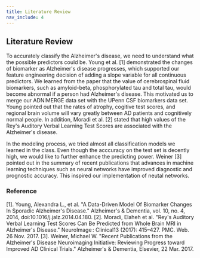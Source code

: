 ```yaml
---
title: Literature Review
nav_include: 4
---
```


## Literature Review

To accurately classify the Alzheimer's disease, we need to understand what the possible predictors could be. Young et al. [1] demonstrated the changes of biomarker as Alzheimer's disease progresses, which supported our feature engineering decision of adding a slope variable for all continuous predictors. We learned from the paper that the value of cerebrospinal fluid biomarkers, such as amyloid-beta, phosphorylated tau and total tau, would become abnormal if a person had Alzheimer's disease. This motivated us to merge our ADNIMERGE data set with the UPenn CSF biomarkers data set. Young pointed out that the rates of atrophy, cogitive test scores, and regional brain volume will vary greatly between AD patients and cognitively normal people. In addition, Moradi et al. [2] stated that high values of the Rey's Auditory Verbal Learning Test Scores are associated with the Alzheimer's disease.

In the modeling process, we tried almost all classification models we learned in the class. Even though the acccuracy on the test set is decently high, we would like to further enhance the predicting power. Weiner [3] pointed out in the summary of recent publications that advances in machine learning techniques such as neural networks have improved diagnostic and prognostic accuracy. This inspired our implementation of neutal networks.


### Reference
[1]. Young, Alexandra L., et al. "A Data-Driven Model Of Biomarker Changes In Sporadic Alzheimer's Disease." Alzheimer's & Dementia, vol. 10, no. 4, 2014, doi:10.1016/j.jalz.2014.04.180.
[2]. Moradi, Elaheh et al. "Rey's Auditory Verbal Learning Test Scores Can Be Predicted from Whole Brain MRI in Alzheimer's Disease." NeuroImage : Clinical13 (2017): 415–427. PMC. Web. 26 Nov. 2017.
[3]. Weiner, Michael W. "Recent Publications from the Alzheimer's Disease Neuroimaging Initiative: Reviewing Progress toward Improved AD Clinical Trials." Alzheimer's & Dementia, Elsevier, 22 Mar. 2017.

